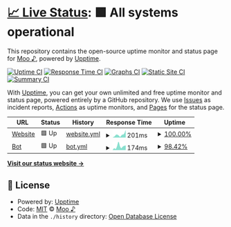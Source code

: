 # [📈 Live Status](https://moo-7.github.io/uptime): <!--live status--> **🟩 All systems operational**

This repository contains the open-source uptime monitor and status page for [Moo ♪](https://moo.is-a.fun), powered by [Upptime](https://github.com/upptime/upptime).

[![Uptime CI](https://github.com/moo-7/uptime/workflows/Uptime%20CI/badge.svg)](https://github.com/moo-7/uptime/actions?query=workflow%3A%22Uptime+CI%22)
[![Response Time CI](https://github.com/moo-7/uptime/workflows/Response%20Time%20CI/badge.svg)](https://github.com/moo-7/uptime/actions?query=workflow%3A%22Response+Time+CI%22)
[![Graphs CI](https://github.com/moo-7/uptime/workflows/Graphs%20CI/badge.svg)](https://github.com/moo-7/uptime/actions?query=workflow%3A%22Graphs+CI%22)
[![Static Site CI](https://github.com/moo-7/uptime/workflows/Static%20Site%20CI/badge.svg)](https://github.com/moo-7/uptime/actions?query=workflow%3A%22Static+Site+CI%22)
[![Summary CI](https://github.com/moo-7/uptime/workflows/Summary%20CI/badge.svg)](https://github.com/moo-7/uptime/actions?query=workflow%3A%22Summary+CI%22)

With [Upptime](https://upptime.js.org), you can get your own unlimited and free uptime monitor and status page, powered entirely by a GitHub repository. We use [Issues](https://github.com/moo-7/uptime/issues) as incident reports, [Actions](https://github.com/moo-7/uptime/actions) as uptime monitors, and [Pages](https://moo-7.github.io/uptime) for the status page.

<!--start: status pages-->
<!-- This summary is generated by Upptime (https://github.com/upptime/upptime) -->
<!-- Do not edit this manually, your changes will be overwritten -->
<!-- prettier-ignore -->
| URL | Status | History | Response Time | Uptime |
| --- | ------ | ------- | ------------- | ------ |
| <img alt="" src="https://icons.duckduckgo.com/ip3/moo.is-a.fun.ico" height="13"> [Website](https://moo.is-a.fun/) | 🟩 Up | [website.yml](https://github.com/moo-7/uptime/commits/HEAD/history/website.yml) | <details><summary><img alt="Response time graph" src="./graphs/website/response-time-week.png" height="20"> 201ms</summary><br><a href="https://moo-uptime.is-a.fun/history/website"><img alt="Response time 445" src="https://img.shields.io/endpoint?url=https%3A%2F%2Fraw.githubusercontent.com%2Fmoo-7%2Fuptime%2FHEAD%2Fapi%2Fwebsite%2Fresponse-time.json"></a><br><a href="https://moo-uptime.is-a.fun/history/website"><img alt="24-hour response time 510" src="https://img.shields.io/endpoint?url=https%3A%2F%2Fraw.githubusercontent.com%2Fmoo-7%2Fuptime%2FHEAD%2Fapi%2Fwebsite%2Fresponse-time-day.json"></a><br><a href="https://moo-uptime.is-a.fun/history/website"><img alt="7-day response time 201" src="https://img.shields.io/endpoint?url=https%3A%2F%2Fraw.githubusercontent.com%2Fmoo-7%2Fuptime%2FHEAD%2Fapi%2Fwebsite%2Fresponse-time-week.json"></a><br><a href="https://moo-uptime.is-a.fun/history/website"><img alt="30-day response time 445" src="https://img.shields.io/endpoint?url=https%3A%2F%2Fraw.githubusercontent.com%2Fmoo-7%2Fuptime%2FHEAD%2Fapi%2Fwebsite%2Fresponse-time-month.json"></a><br><a href="https://moo-uptime.is-a.fun/history/website"><img alt="1-year response time 445" src="https://img.shields.io/endpoint?url=https%3A%2F%2Fraw.githubusercontent.com%2Fmoo-7%2Fuptime%2FHEAD%2Fapi%2Fwebsite%2Fresponse-time-year.json"></a></details> | <details><summary><a href="https://moo-uptime.is-a.fun/history/website">100.00%</a></summary><a href="https://moo-uptime.is-a.fun/history/website"><img alt="All-time uptime 100.00%" src="https://img.shields.io/endpoint?url=https%3A%2F%2Fraw.githubusercontent.com%2Fmoo-7%2Fuptime%2FHEAD%2Fapi%2Fwebsite%2Fuptime.json"></a><br><a href="https://moo-uptime.is-a.fun/history/website"><img alt="24-hour uptime 100.00%" src="https://img.shields.io/endpoint?url=https%3A%2F%2Fraw.githubusercontent.com%2Fmoo-7%2Fuptime%2FHEAD%2Fapi%2Fwebsite%2Fuptime-day.json"></a><br><a href="https://moo-uptime.is-a.fun/history/website"><img alt="7-day uptime 100.00%" src="https://img.shields.io/endpoint?url=https%3A%2F%2Fraw.githubusercontent.com%2Fmoo-7%2Fuptime%2FHEAD%2Fapi%2Fwebsite%2Fuptime-week.json"></a><br><a href="https://moo-uptime.is-a.fun/history/website"><img alt="30-day uptime 100.00%" src="https://img.shields.io/endpoint?url=https%3A%2F%2Fraw.githubusercontent.com%2Fmoo-7%2Fuptime%2FHEAD%2Fapi%2Fwebsite%2Fuptime-month.json"></a><br><a href="https://moo-uptime.is-a.fun/history/website"><img alt="1-year uptime 100.00%" src="https://img.shields.io/endpoint?url=https%3A%2F%2Fraw.githubusercontent.com%2Fmoo-7%2Fuptime%2FHEAD%2Fapi%2Fwebsite%2Fuptime-year.json"></a></details>
| <img alt="" src="https://icons.duckduckgo.com/ip3/moo.hop.sh.ico" height="13"> [Bot](https://moo.hop.sh/) | 🟩 Up | [bot.yml](https://github.com/moo-7/uptime/commits/HEAD/history/bot.yml) | <details><summary><img alt="Response time graph" src="./graphs/bot/response-time-week.png" height="20"> 174ms</summary><br><a href="https://moo-uptime.is-a.fun/history/bot"><img alt="Response time 200" src="https://img.shields.io/endpoint?url=https%3A%2F%2Fraw.githubusercontent.com%2Fmoo-7%2Fuptime%2FHEAD%2Fapi%2Fbot%2Fresponse-time.json"></a><br><a href="https://moo-uptime.is-a.fun/history/bot"><img alt="24-hour response time 204" src="https://img.shields.io/endpoint?url=https%3A%2F%2Fraw.githubusercontent.com%2Fmoo-7%2Fuptime%2FHEAD%2Fapi%2Fbot%2Fresponse-time-day.json"></a><br><a href="https://moo-uptime.is-a.fun/history/bot"><img alt="7-day response time 174" src="https://img.shields.io/endpoint?url=https%3A%2F%2Fraw.githubusercontent.com%2Fmoo-7%2Fuptime%2FHEAD%2Fapi%2Fbot%2Fresponse-time-week.json"></a><br><a href="https://moo-uptime.is-a.fun/history/bot"><img alt="30-day response time 200" src="https://img.shields.io/endpoint?url=https%3A%2F%2Fraw.githubusercontent.com%2Fmoo-7%2Fuptime%2FHEAD%2Fapi%2Fbot%2Fresponse-time-month.json"></a><br><a href="https://moo-uptime.is-a.fun/history/bot"><img alt="1-year response time 200" src="https://img.shields.io/endpoint?url=https%3A%2F%2Fraw.githubusercontent.com%2Fmoo-7%2Fuptime%2FHEAD%2Fapi%2Fbot%2Fresponse-time-year.json"></a></details> | <details><summary><a href="https://moo-uptime.is-a.fun/history/bot">98.42%</a></summary><a href="https://moo-uptime.is-a.fun/history/bot"><img alt="All-time uptime 95.43%" src="https://img.shields.io/endpoint?url=https%3A%2F%2Fraw.githubusercontent.com%2Fmoo-7%2Fuptime%2FHEAD%2Fapi%2Fbot%2Fuptime.json"></a><br><a href="https://moo-uptime.is-a.fun/history/bot"><img alt="24-hour uptime 90.52%" src="https://img.shields.io/endpoint?url=https%3A%2F%2Fraw.githubusercontent.com%2Fmoo-7%2Fuptime%2FHEAD%2Fapi%2Fbot%2Fuptime-day.json"></a><br><a href="https://moo-uptime.is-a.fun/history/bot"><img alt="7-day uptime 98.42%" src="https://img.shields.io/endpoint?url=https%3A%2F%2Fraw.githubusercontent.com%2Fmoo-7%2Fuptime%2FHEAD%2Fapi%2Fbot%2Fuptime-week.json"></a><br><a href="https://moo-uptime.is-a.fun/history/bot"><img alt="30-day uptime 95.43%" src="https://img.shields.io/endpoint?url=https%3A%2F%2Fraw.githubusercontent.com%2Fmoo-7%2Fuptime%2FHEAD%2Fapi%2Fbot%2Fuptime-month.json"></a><br><a href="https://moo-uptime.is-a.fun/history/bot"><img alt="1-year uptime 95.43%" src="https://img.shields.io/endpoint?url=https%3A%2F%2Fraw.githubusercontent.com%2Fmoo-7%2Fuptime%2FHEAD%2Fapi%2Fbot%2Fuptime-year.json"></a></details>

<!--end: status pages-->

[**Visit our status website →**](https://moo-7.github.io/uptime)

## 📄 License

- Powered by: [Upptime](https://github.com/upptime/upptime)
- Code: [MIT](./LICENSE) © [Moo ♪](https://moo.is-a.fun)
- Data in the `./history` directory: [Open Database License](https://opendatacommons.org/licenses/odbl/1-0/)
